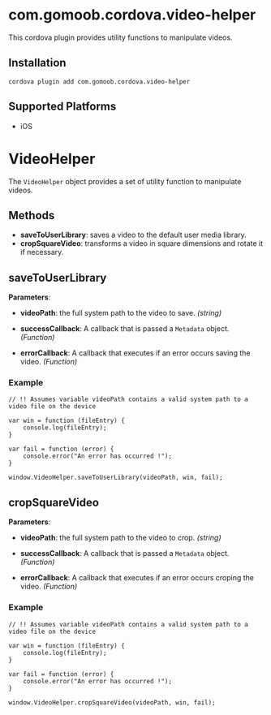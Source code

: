 <!---
    Licensed to the Apache Software Foundation (ASF) under one
    or more contributor license agreements.  See the NOTICE file
    distributed with this work for additional information
    regarding copyright ownership.  The ASF licenses this file
    to you under the Apache License, Version 2.0 (the
    "License"); you may not use this file except in compliance
    with the License.  You may obtain a copy of the License at

      http://www.apache.org/licenses/LICENSE-2.0

    Unless required by applicable law or agreed to in writing,
    software distributed under the License is distributed on an
    "AS IS" BASIS, WITHOUT WARRANTIES OR CONDITIONS OF ANY
    KIND, either express or implied.  See the License for the
    specific language governing permissions and limitations
    under the License.
-->

# com.gomoob.cordova.video-helper

This cordova plugin provides utility functions to manipulate videos.

## Installation

    cordova plugin add com.gomoob.cordova.video-helper

## Supported Platforms

- iOS

# VideoHelper

The `VideoHelper` object provides a set of utility function to manipulate videos.

## Methods

- __saveToUserLibrary__: saves a video to the default user media library.
- __cropSquareVideo__: transforms a video in square dimensions and rotate it if necessary.

## saveToUserLibrary

__Parameters__:

- __videoPath__: the full system path to the video to save. _(string)_

- __successCallback__: A callback that is passed a `Metadata` object. _(Function)_

- __errorCallback__: A callback that executes if an error occurs saving the video. _(Function)_

### Example

    // !! Assumes variable videoPath contains a valid system path to a video file on the device

    var win = function (fileEntry) {
        console.log(fileEntry);
    }

    var fail = function (error) {
        console.error("An error has occurred !");
    }

    window.VideoHelper.saveToUserLibrary(videoPath, win, fail);
    

## cropSquareVideo

__Parameters__:

- __videoPath__: the full system path to the video to crop. _(string)_

- __successCallback__: A callback that is passed a `Metadata` object. _(Function)_

- __errorCallback__: A callback that executes if an error occurs croping the video. _(Function)_

### Example

    // !! Assumes variable videoPath contains a valid system path to a video file on the device

    var win = function (fileEntry) {
        console.log(fileEntry);
    }

    var fail = function (error) {
        console.error("An error has occurred !");
    }

    window.VideoHelper.cropSquareVideo(videoPath, win, fail);
